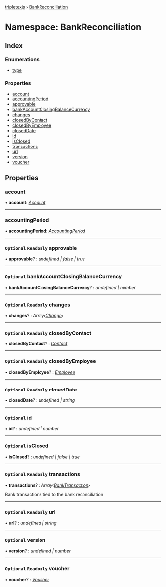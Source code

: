 [tripletexjs](../README.md) › [BankReconciliation](bankreconciliation.md)

# Namespace: BankReconciliation

## Index

### Enumerations

* [type](../enums/bankreconciliation.type.md)

### Properties

* [account](bankreconciliation.md#account)
* [accountingPeriod](bankreconciliation.md#accountingperiod)
* [approvable](bankreconciliation.md#optional-readonly-approvable)
* [bankAccountClosingBalanceCurrency](bankreconciliation.md#optional-bankaccountclosingbalancecurrency)
* [changes](bankreconciliation.md#optional-readonly-changes)
* [closedByContact](bankreconciliation.md#optional-readonly-closedbycontact)
* [closedByEmployee](bankreconciliation.md#optional-readonly-closedbyemployee)
* [closedDate](bankreconciliation.md#optional-readonly-closeddate)
* [id](bankreconciliation.md#optional-id)
* [isClosed](bankreconciliation.md#optional-isclosed)
* [transactions](bankreconciliation.md#optional-readonly-transactions)
* [url](bankreconciliation.md#optional-readonly-url)
* [version](bankreconciliation.md#optional-version)
* [voucher](bankreconciliation.md#optional-readonly-voucher)

## Properties

###  account

• **account**: *[Account](account.md)*

___

###  accountingPeriod

• **accountingPeriod**: *[AccountingPeriod](../interfaces/accountingperiod.md)*

___

### `Optional` `Readonly` approvable

• **approvable**? : *undefined | false | true*

___

### `Optional` bankAccountClosingBalanceCurrency

• **bankAccountClosingBalanceCurrency**? : *undefined | number*

___

### `Optional` `Readonly` changes

• **changes**? : *Array‹[Change](change.md)›*

___

### `Optional` `Readonly` closedByContact

• **closedByContact**? : *[Contact](../interfaces/contact.md)*

___

### `Optional` `Readonly` closedByEmployee

• **closedByEmployee**? : *[Employee](employee.md)*

___

### `Optional` `Readonly` closedDate

• **closedDate**? : *undefined | string*

___

### `Optional` id

• **id**? : *undefined | number*

___

### `Optional` isClosed

• **isClosed**? : *undefined | false | true*

___

### `Optional` `Readonly` transactions

• **transactions**? : *Array‹[BankTransaction](../interfaces/banktransaction.md)›*

Bank transactions tied to the bank reconciliation

___

### `Optional` `Readonly` url

• **url**? : *undefined | string*

___

### `Optional` version

• **version**? : *undefined | number*

___

### `Optional` `Readonly` voucher

• **voucher**? : *[Voucher](../interfaces/voucher.md)*
